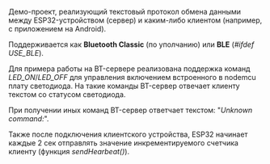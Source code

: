 Демо-проект, реализующий текстовый протокол обмена данными между ESP32-устройством (сервер) и каким-либо клиентом (например, с приложением на Android).

Поддерживается как **Bluetooth Classic** (по уполчанию) или **BLE** (_#ifdef USE_BLE_).

Для примера работы на BT-сервере реализована поддержка команд _LED_ON_/_LED_OFF_ для управления включением встроенного в nodemcu плату светодиода. На такие команды BT-сервер отвечает клиенту текстом со статусом светодиода.

При получении иных команд BT-сервер ответчает текстом: "_Unknown command:_".

Также после подключения клиентского устройства, ESP32 начинает каждые 2 сек отправлять значение инкрементируемого счетчика клиенту (функция _sendHearbeat()_).

